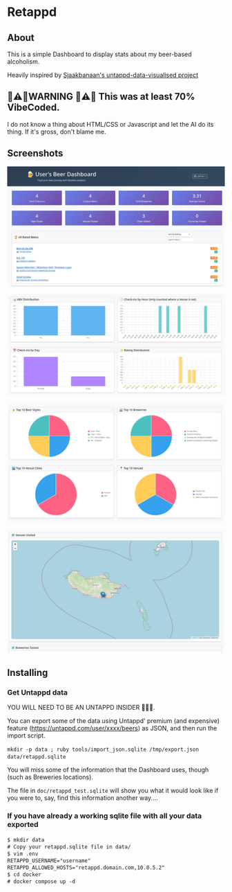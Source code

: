 # Retappd 

## About

This is a simple Dashboard to display stats about my beer-based alcoholism.

Heavily inspired by [Sjaakbanaan's untappd-data-visualised project](https://github.com/sjaakbanaan/untappd-data-visualised/)

## 🚨⚠️🚨WARNING 🚨⚠️🚨 This was at least 70% VibeCoded.

I do not know a thing about HTML/CSS or Javascript and let the AI do its thing. If it's gross, don't blame me.

## Screenshots

![Screenshot 1](doc/sc1.jpg)

![Screenshot 2](doc/sc2.jpg)

![Screenshot 3](doc/sc3.jpg)

![Screenshot 4](doc/sc4.jpg)


## Installing

### Get Untappd data

YOU WILL NEED TO BE AN UNTAPPD INSIDER 💸💸💸.

You can export some of the data using Untappd' premium (and expensive) feature (https://untappd.com/user/xxxx/beers) as JSON,
and then run the import script.

`mkdir -p data ; ruby tools/import_json.sqlite /tmp/export.json data/retappd.sqlite`

You will miss some of the information that the Dashboard uses, though (such as Breweries locations).

The file in `doc/retappd_test.sqlite` will show you what it would look like if you were to, say, find this information another way....


### If you have already a working sqlite file with all your data exported

```
$ mkdir data
# Copy your retappd.sqlite file in data/
$ vim .env
RETAPPD_USERNAME="username"
RETAPPD_ALLOWED_HOSTS="retappd.domain.com,10.0.5.2"
$ cd docker
# docker compose up -d
```
